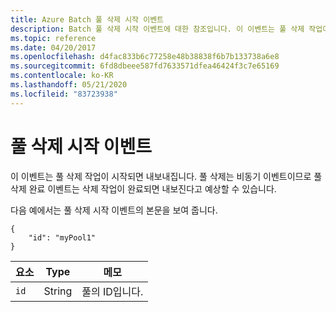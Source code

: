 ```yaml
---
title: Azure Batch 풀 삭제 시작 이벤트
description: Batch 풀 삭제 시작 이벤트에 대한 참조입니다. 이 이벤트는 풀 삭제 작업이 시작되면 내보내집니다.
ms.topic: reference
ms.date: 04/20/2017
ms.openlocfilehash: d4fac833b6c77258e48b38838f6b7b133738a6e8
ms.sourcegitcommit: 6fd8dbeee587fd7633571dfea46424f3c7e65169
ms.contentlocale: ko-KR
ms.lasthandoff: 05/21/2020
ms.locfileid: "83723938"
---
```

# <a name="pool-delete-start-event"></a>풀 삭제 시작 이벤트

 이 이벤트는 풀 삭제 작업이 시작되면 내보내집니다. 풀 삭제는 비동기 이벤트이므로 풀 삭제 완료 이벤트는 삭제 작업이 완료되면 내보진다고 예상할 수 있습니다.

 다음 예에서는 풀 삭제 시작 이벤트의 본문을 보여 줍니다.

```
{
    "id": "myPool1"
}
```

|요소|Type|메모|
|-------------|----------|-----------|
|`id`|String|풀의 ID입니다.|
